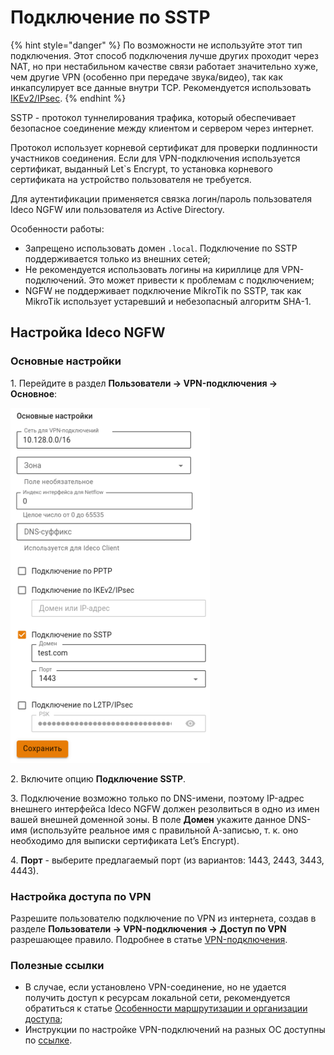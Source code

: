 # Подключение по SSTP

{% hint style="danger" %}
По возможности не используйте этот тип подключения. Этот способ подключения лучше других проходит через NAT, но при нестабильном качестве связи работает значительно хуже, чем другие VPN (особенно при передаче звука/видео), так как инкапсулирует все данные внутри TCP. Рекомендуется использовать [IKEv2/IPsec](ipsec-ikev2.md).
{% endhint %}

SSTP - протокол туннелирования трафика, который обеспечивает безопасное соединение между клиентом и сервером через интернет. 

Протокол использует корневой сертификат для проверки подлинности участников соединения. Если для VPN-подключения используется сертификат, выданный Let`s Encrypt, то установка корневого сертификата на устройство пользователя не требуется. 

Для аутентификации применяется связка логин/пароль пользователя Ideco NGFW или пользователя из Active Directory.

Особенности работы:

* Запрещено использовать домен `.local`. Подключение по SSTP поддерживается только из внешних сетей;
* Не рекомендуется использовать логины на кириллице для VPN-подключений. Это может привести к проблемам с подключением;
* NGFW не поддерживает подключение MikroTik по SSTP, так как MikroTik использует устаревший и небезопасный алгоритм SHA-1.

## Настройка Ideco NGFW

### Основные настройки

1\. Перейдите в раздел **Пользователи -> VPN-подключения -> Основное**:

![](/.gitbook/assets/vpn-authorization5.png)

2\. Включите опцию **Подключение SSTP**.

3\. Подключение возможно только по DNS-имени, поэтому IP-адрес внешнего интерфейса Ideco NGFW должен резолвиться в одно из имен вашей внешней доменной зоны. В поле **Домен** укажите данное DNS-имя (используйте реальное имя с правильной А-записью, т. к. оно необходимо для выписки сертификата Let’s Encrypt).

4\. **Порт** - выберите предлагаемый порт (из вариантов: 1443, 2443, 3443, 4443).

### Настройка доступа по VPN

Разрешите пользователю подключение по VPN из интернета, создав в разделе **Пользователи -> VPN-подключения -> Доступ по VPN** разрешающее правило. Подробнее в статье [VPN-подключения](/settings/users/authorization/vpn-connection\README.md#dostup-po-vpn).

### Полезные ссылки

* В случае, если установлено VPN-соединение, но не удается получить доступ к ресурсам локальной сети, рекомендуется обратиться к статье [Особенности маршрутизации и организации доступа](features.md);
* Инструкции по настройке VPN-подключений на разных ОС доступны по [ссылке](/recipes/popular-recipes/vpn/README.md).